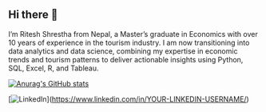 ## Hi there 👋

I’m Ritesh Shrestha from Nepal, a Master’s graduate in Economics with over 10 years of experience in the tourism industry. I am now transitioning into data analytics and data science, combining my expertise in economic trends and tourism patterns to deliver actionable insights using Python, SQL, Excel, R, and Tableau.

[![Anurag's GitHub stats](https://github-readme-stats.vercel.app/api?username=RittheGit)](https://github.com/anuraghazra/github-readme-stats)

[![[LinkedIn](https://www.linkedin.com/feed/)](https://img.shields.io/badge/LinkedIn-blue?style=for-the-badge&logo=linkedin&logoColor=white)](https://www.linkedin.com/in/YOUR-LINKEDIN-USERNAME/)
